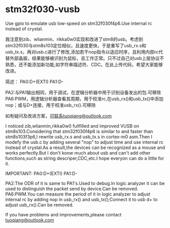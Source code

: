 # stm32f030-vusb
Use gpio to emulate usb low-speed on stm32f030f4p6.Use internal rc instead of crystal.


  我注意到zib、wlianmin、rikka0w0实现和改进了stm8的usb。考虑到stm32f030与stm8s103定位相似，且速度更快，于是重写了usb_rx.s和usb_tx.s，再对usb.c进行了修改,添加若干nop指令以适应时序，且利用内部rc代替外部晶振，结果能够被识别为鼠标，且工作正常。只不过自己对usb上层协议不熟悉，还不能添加新功能,如字符串描述符、CDC。在此上传代码，希望大家能够改进。

简述：
PA0:D+(EXTI)
PA1:D-

PA2:与PA1输出相同，用于调试，在逻辑分析器中用于识别设备发出的包.可移除
PA6:PWM，用逻辑分析器查看其周期，用于校准rc,在usb_rx()和usb_tx()中添加nop；或与D+连接，用于校准usb_rx().可移除

如有疑问及改进方案，可联系tuoqiang@outlook.com

  I noticed zib,wlianmin,rikka0w0 fullfilled and improved VUSB on stm8s103.Considering that stm32f030f4p6 is similar to and faster than stm8s103f3p6,I rewrite usb_rx.s and usb_tx.s in cortex-m0 asm.Then I modefy the usb.c by adding several "nop" to adjust time and use internal rc instead of crystal.As a result,the devices can be recognized as a mouse and works perfectly.But I don't konw much about usb and can't add other functions,such as string descriper,CDC,etc.I hope everyon can do a little for it.

IMPORTANT:
PA0:D+(EXTI)
PA1:D-

PA2:The ODR of it is same to PA1's.Used to debug.In logic analyzer it can be used to distinguish the packet send by device.Can be removed.
PA6:PWM.You can measure the period of it in logic analyzer to adjust internal rc by adding nop in usb_rx() and usb_tx();Connect it to usb d+ to adjust usb_rx().Can be removed.

If you have problems and improvements,please contact tuoqiang@outlook.com

